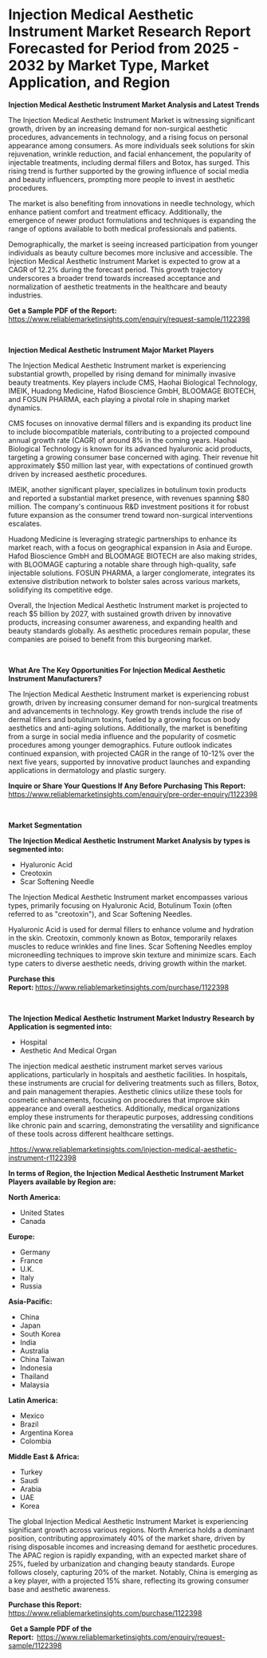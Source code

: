 <p><h1>Injection Medical Aesthetic Instrument Market Research Report Forecasted for Period from 2025 -  2032 by Market Type, Market Application, and Region</h1></p><p><strong>Injection Medical Aesthetic Instrument Market Analysis and Latest Trends</strong></p>
<p><p>The Injection Medical Aesthetic Instrument Market is witnessing significant growth, driven by an increasing demand for non-surgical aesthetic procedures, advancements in technology, and a rising focus on personal appearance among consumers. As more individuals seek solutions for skin rejuvenation, wrinkle reduction, and facial enhancement, the popularity of injectable treatments, including dermal fillers and Botox, has surged. This rising trend is further supported by the growing influence of social media and beauty influencers, prompting more people to invest in aesthetic procedures.</p><p>The market is also benefiting from innovations in needle technology, which enhance patient comfort and treatment efficacy. Additionally, the emergence of newer product formulations and techniques is expanding the range of options available to both medical professionals and patients. </p><p>Demographically, the market is seeing increased participation from younger individuals as beauty culture becomes more inclusive and accessible. The Injection Medical Aesthetic Instrument Market is expected to grow at a CAGR of 12.2% during the forecast period. This growth trajectory underscores a broader trend towards increased acceptance and normalization of aesthetic treatments in the healthcare and beauty industries.</p></p>
<p><strong>Get a Sample PDF of the Report:&nbsp;</strong> <a href="https://www.reliablemarketinsights.com/enquiry/request-sample/1122398?utm_campaign=2774&utm_medium=2&utm_source=Github&utm_content=ia&utm_term=16042025&utm_id=injection-medical-aesthetic-instrument">https://www.reliablemarketinsights.com/enquiry/request-sample/1122398</a></p>
<p>&nbsp;</p>
<p><strong>Injection Medical Aesthetic Instrument Major Market Players</strong></p>
<p><p>The Injection Medical Aesthetic Instrument market is experiencing substantial growth, propelled by rising demand for minimally invasive beauty treatments. Key players include CMS, Haohai Biological Technology, IMEIK, Huadong Medicine, Hafod Bioscience GmbH, BLOOMAGE BIOTECH, and FOSUN PHARMA, each playing a pivotal role in shaping market dynamics.</p><p>CMS focuses on innovative dermal fillers and is expanding its product line to include biocompatible materials, contributing to a projected compound annual growth rate (CAGR) of around 8% in the coming years. Haohai Biological Technology is known for its advanced hyaluronic acid products, targeting a growing consumer base concerned with aging. Their revenue hit approximately $50 million last year, with expectations of continued growth driven by increased aesthetic procedures.</p><p>IMEIK, another significant player, specializes in botulinum toxin products and reported a substantial market presence, with revenues spanning $80 million. The company's continuous R&D investment positions it for robust future expansion as the consumer trend toward non-surgical interventions escalates.</p><p>Huadong Medicine is leveraging strategic partnerships to enhance its market reach, with a focus on geographical expansion in Asia and Europe. Hafod Bioscience GmbH and BLOOMAGE BIOTECH are also making strides, with BLOOMAGE capturing a notable share through high-quality, safe injectable solutions. FOSUN PHARMA, a larger conglomerate, integrates its extensive distribution network to bolster sales across various markets, solidifying its competitive edge.</p><p>Overall, the Injection Medical Aesthetic Instrument market is projected to reach $5 billion by 2027, with sustained growth driven by innovative products, increasing consumer awareness, and expanding health and beauty standards globally. As aesthetic procedures remain popular, these companies are poised to benefit from this burgeoning market.</p></p>
<p>&nbsp;</p>
<p><strong>What Are The Key Opportunities For Injection Medical Aesthetic Instrument Manufacturers?</strong></p>
<p><p>The Injection Medical Aesthetic Instrument market is experiencing robust growth, driven by increasing consumer demand for non-surgical treatments and advancements in technology. Key growth trends include the rise of dermal fillers and botulinum toxins, fueled by a growing focus on body aesthetics and anti-aging solutions. Additionally, the market is benefiting from a surge in social media influence and the popularity of cosmetic procedures among younger demographics. Future outlook indicates continued expansion, with projected CAGR in the range of 10-12% over the next five years, supported by innovative product launches and expanding applications in dermatology and plastic surgery.</p></p>
<p><strong>Inquire or Share Your Questions If Any Before Purchasing This Report:</strong> <a href="https://www.reliablemarketinsights.com/enquiry/pre-order-enquiry/1122398?utm_campaign=2774&utm_medium=2&utm_source=Github&utm_content=ia&utm_term=16042025&utm_id=injection-medical-aesthetic-instrument">https://www.reliablemarketinsights.com/enquiry/pre-order-enquiry/1122398</a></p>
<p>&nbsp;</p>
<p><strong>Market Segmentation</strong></p>
<p><strong>The Injection Medical Aesthetic Instrument Market Analysis by types is segmented into:</strong></p>
<p><ul><li>Hyaluronic Acid</li><li>Creotoxin</li><li>Scar Softening Needle</li></ul></p>
<p><p>The Injection Medical Aesthetic Instrument market encompasses various types, primarily focusing on Hyaluronic Acid, Botulinum Toxin (often referred to as "creotoxin"), and Scar Softening Needles. </p><p>Hyaluronic Acid is used for dermal fillers to enhance volume and hydration in the skin. Creotoxin, commonly known as Botox, temporarily relaxes muscles to reduce wrinkles and fine lines. Scar Softening Needles employ microneedling techniques to improve skin texture and minimize scars. Each type caters to diverse aesthetic needs, driving growth within the market.</p></p>
<p><strong>Purchase this Report:&nbsp;</strong><a href="https://www.reliablemarketinsights.com/purchase/1122398?utm_campaign=2774&utm_medium=2&utm_source=Github&utm_content=ia&utm_term=16042025&utm_id=injection-medical-aesthetic-instrument">https://www.reliablemarketinsights.com/purchase/1122398</a></p>
<p>&nbsp;</p>
<p><strong>The Injection Medical Aesthetic Instrument Market Industry Research by Application is segmented into:</strong></p>
<p><ul><li>Hospital</li><li>Aesthetic And Medical Organ</li></ul></p>
<p><p>The injection medical aesthetic instrument market serves various applications, particularly in hospitals and aesthetic facilities. In hospitals, these instruments are crucial for delivering treatments such as fillers, Botox, and pain management therapies. Aesthetic clinics utilize these tools for cosmetic enhancements, focusing on procedures that improve skin appearance and overall aesthetics. Additionally, medical organizations employ these instruments for therapeutic purposes, addressing conditions like chronic pain and scarring, demonstrating the versatility and significance of these tools across different healthcare settings.</p></p>
<p><a href="https://www.reliablemarketinsights.com/injection-medical-aesthetic-instrument-r1122398?utm_campaign=2774&utm_medium=2&utm_source=Github&utm_content=ia&utm_term=16042025&utm_id=injection-medical-aesthetic-instrument">&nbsp;https://www.reliablemarketinsights.com/injection-medical-aesthetic-instrument-r1122398</a></p>
<p><strong>In terms of Region, the Injection Medical Aesthetic Instrument Market Players available by Region are:</strong></p>
<p>
    <p> <strong> North America: </strong>
        <ul>
            <li>United States</li>
            <li>Canada</li>
        </ul>
        </p> 
    <p> <strong> Europe: </strong>
        <ul>
            <li>Germany</li>
            <li>France</li>
            <li>U.K.</li>
            <li>Italy</li>
            <li>Russia</li>
        </ul>
        </p> 
    <p> <strong> Asia-Pacific: </strong>
        <ul>
            <li>China</li>
            <li>Japan</li>
            <li>South Korea</li>
            <li>India</li>
            <li>Australia</li>
            <li>China Taiwan</li>
            <li>Indonesia</li>
            <li>Thailand</li>
            <li>Malaysia</li>
        </ul>
        </p> 
    <p> <strong> Latin America: </strong>
        <ul>
            <li>Mexico</li>
            <li>Brazil</li>
            <li>Argentina Korea</li>
            <li>Colombia</li>
        </ul>
        </p> 
    <p> <strong> Middle East & Africa: </strong>
        <ul>
            <li>Turkey</li>
            <li>Saudi</li>
            <li>Arabia</li>
            <li>UAE</li>
            <li>Korea</li>
        </ul>
    </p>
    </p>
<p><p>The global Injection Medical Aesthetic Instrument Market is experiencing significant growth across various regions. North America holds a dominant position, contributing approximately 40% of the market share, driven by rising disposable incomes and increasing demand for aesthetic procedures. The APAC region is rapidly expanding, with an expected market share of 25%, fueled by urbanization and changing beauty standards. Europe follows closely, capturing 20% of the market. Notably, China is emerging as a key player, with a projected 15% share, reflecting its growing consumer base and aesthetic awareness.</p></p>
<p><strong>Purchase this Report: </strong><a href="https://www.reliablemarketinsights.com/purchase/1122398?utm_campaign=2774&utm_medium=2&utm_source=Github&utm_content=ia&utm_term=16042025&utm_id=injection-medical-aesthetic-instrument">https://www.reliablemarketinsights.com/purchase/1122398</a></p>
<p>&nbsp;<strong>Get a Sample PDF of the Report:&nbsp;&nbsp;</strong><a href="https://www.reliablemarketinsights.com/enquiry/request-sample/1122398?utm_campaign=2774&utm_medium=2&utm_source=Github&utm_content=ia&utm_term=16042025&utm_id=injection-medical-aesthetic-instrument">https://www.reliablemarketinsights.com/enquiry/request-sample/1122398</a></p>
<p><strong></strong></p>
<p><p></p><p></p><p></p></p>